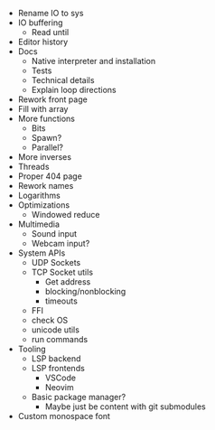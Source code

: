 - Rename IO to sys
- IO buffering
  - Read until
- Editor history
- Docs
  - Native interpreter and installation
  - Tests
  - Technical details
  - Explain loop directions
- Rework front page
- Fill with array
- More functions
  - Bits
  - Spawn?
  - Parallel?
- More inverses
- Threads
- Proper 404 page
- Rework names
- Logarithms
- Optimizations
  - Windowed reduce
- Multimedia
  - Sound input
  - Webcam input?
- System APIs
  - UDP Sockets
  - TCP Socket utils
    - Get address
    - blocking/nonblocking
    - timeouts
  - FFI
  - check OS
  - unicode utils
  - run commands
- Tooling
  - LSP backend
  - LSP frontends
    - VSCode
    - Neovim
  - Basic package manager?
    - Maybe just be content with git submodules
- Custom monospace font
